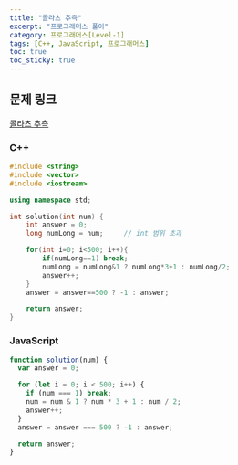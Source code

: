 ```yaml
---
title: "콜라츠 추측"
excerpt: "프로그래머스 풀이"
category: 프로그래머스[Level-1]
tags: [C++, JavaScript, 프로그래머스]
toc: true
toc_sticky: true
---
```


## 문제 링크

[콜라츠 추측](https://programmers.co.kr/learn/courses/30/lessons/12943)

### C++

```cpp
#include <string>
#include <vector>
#include <iostream>

using namespace std;

int solution(int num) {
    int answer = 0;
    long numLong = num;     // int 범위 초과

    for(int i=0; i<500; i++){
        if(numLong==1) break;
        numLong = numLong&1 ? numLong*3+1 : numLong/2;
        answer++;
    }
    answer = answer==500 ? -1 : answer;

    return answer;
}
```

### JavaScript

```js
function solution(num) {
  var answer = 0;

  for (let i = 0; i < 500; i++) {
    if (num === 1) break;
    num = num & 1 ? num * 3 + 1 : num / 2;
    answer++;
  }
  answer = answer === 500 ? -1 : answer;

  return answer;
}
```
